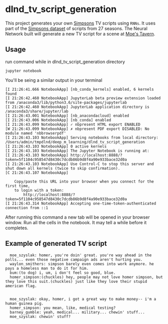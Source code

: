 # dlnd_tv_script_generation

This project generates your own [Simpsons](https://en.wikipedia.org/wiki/The_Simpsons) TV scripts using `RNNs`. 
It uses part of the [Simpsons dataset](https://www.kaggle.com/wcukierski/the-simpsons-by-the-data) of scripts from 27 seasons. 
The Neural Network built will generate a new TV script for a scene at [Moe's Tavern](https://simpsonswiki.com/wiki/Moe's_Tavern).


## Usage


run command while in dlnd_tv_script_generation directory

```
jupyter notebook
```

You'll be seing a similar output in your terminal
```
[I 21:26:41.666 NotebookApp] [nb_conda_kernels] enabled, 6 kernels found
[I 21:26:42.460 NotebookApp] JupyterLab beta preview extension loaded from /anaconda3/lib/python3.6/site-packages/jupyterlab
[I 21:26:42.460 NotebookApp] JupyterLab application directory is /anaconda3/share/jupyter/lab
[I 21:26:43.001 NotebookApp] [nb_anacondacloud] enabled
[I 21:26:43.006 NotebookApp] [nb_conda] enabled
[I 21:26:43.099 NotebookApp] ✓ nbpresent HTML export ENABLED
[W 21:26:43.099 NotebookApp] ✗ nbpresent PDF export DISABLED: No module named 'nbbrowserpdf'
[I 21:26:43.103 NotebookApp] Serving notebooks from local directory: /Users/admin/tmpdlnd/deep_m_learning/dlnd_tv_script_generation
[I 21:26:43.103 NotebookApp] 0 active kernels
[I 21:26:43.103 NotebookApp] The Jupyter Notebook is running at:
[I 21:26:43.103 NotebookApp] http://localhost:8888/?token=5f1104c958547d8430c7dcdb86b9d8f4a90e933bace32d0a
[I 21:26:43.103 NotebookApp] Use Control-C to stop this server and shut down all kernels (twice to skip confirmation).
[C 21:26:43.107 NotebookApp] 
    
    Copy/paste this URL into your browser when you connect for the first time,
    to login with a token:
        http://localhost:8888/?token=5f1104c958547d8430c7dcdb86b9d8f4a90e933bace32d0a
[I 21:26:43.314 NotebookApp] Accepting one-time-token-authenticated connection from ::1
```
After running this command a new tab will be opened in your browser window. Run all the cells in the notebook. It may tell a while before it completes. 

## Example of generated TV script
```
  moe_szyslak: homer, you're doin' great. you're way ahead in the polls... even those negative campaign ads aren't hurting you.
  waylon_smithers: simpson barely even comes into work anymore. he pays a homeless man to do it for him.
  bum:(to dog) i, um, i don't feel so good, blue.
  homer_simpson:(chuckles) hey, people may not love homer simpson, but they love this suit.(chuckles) just like they love their stupid american flag.


  moe_szyslak: okay, homer, i got a great way to make money-- i'm a human guinea pig.
  homer_simpson: you mean, like, medical testing?
  barney_gumble: yeah, medical... military... chewin' stuff...
  moe_szyslak: chewin' stuff?
```

